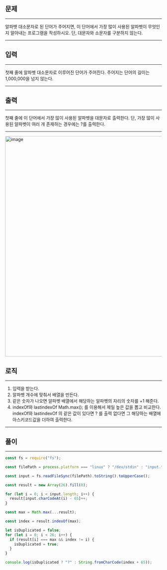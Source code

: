 ## 문제

---

알파벳 대소문자로 된 단어가 주어지면, 이 단어에서 가장 많이 사용된 알파벳이 무엇인지 알아내는 프로그램을 작성하시오. 단, 대문자와 소문자를 구분하지 않는다.

---

## 입력

---

첫째 줄에 알파벳 대소문자로 이루어진 단어가 주어진다. 주어지는 단어의 길이는 1,000,000을 넘지 않는다.

---

## 출력

---

첫째 줄에 이 단어에서 가장 많이 사용된 알파벳을 대문자로 출력한다. 단, 가장 많이 사용된 알파벳이 여러 개 존재하는 경우에는 ?를 출력한다.

---

<img width="708" alt="image" src="https://user-images.githubusercontent.com/82592845/170871083-bc3994fb-a73c-41eb-98ab-21d08e6dd5e0.png">

## 로직

---

1. 입력을 받는다.
2. 알파벳 개수에 맞춰서 배열을 만든다.
3. 같은 숫자가 나오면 알파벳 배열에서 해당하는 알파벳의 자리의 숫자를 +1 해준다.
4. indexOf와 lastindexOf Math.max(); 를 이용해서 제일 높은 값을 뽑고 비교한다. indexOf와 lastindexOf 의 같은 값이 있다면 ? 를 출력 없다면 그 해당하는 배열에 아스키코드값을 더하여 출력한다.

---

## 풀이

---

```jsx
const fs = require("fs");

const filePath = process.platform === "linux" ? "/dev/stdin" : "input.txt";

const input = fs.readFileSync(filePath).toString().toUpperCase();

const result = new Array(26).fill(0);

for (let i = 0; i < input.length; i++) {
  result[input.charCodeAt(i) - 65]++;
}

const max = Math.max(...result);

const index = result.indexOf(max);

let isDuplicated = false;
for (let i = 0; i < 26; i++) {
  if (result[i] === max && index != i) {
    isDuplicated = true;
  }
}

console.log(isDuplicated ? "?" : String.fromCharCode(index + 65));
```
